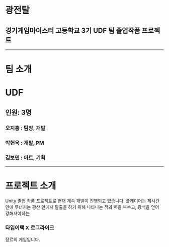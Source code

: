 # 광전탈

## 경기게임마이스터 고등학교 3기 UDF 팀 졸업작품 프로젝트
___
# 팀 소개
# UDF<br><h2>인원: 3명

### 오지홍 : 팀장, 개발
### 박현욱 : 개발, PM
### 김보민 : 아트, 기획
___
# 프로젝트 소개
Unity 
졸업 작품 프로젝트로 현재 계속 개발이 진행되고 있습니다.
플레이어는 제시간 안에 무너지는 광산 안에서 탈출을 하기 위해 나타나는 적과 벽을 부수고, 광석을 얻어 강해져야하는
### 타임어택 X 로그라이크
장르의 게임입니다.
